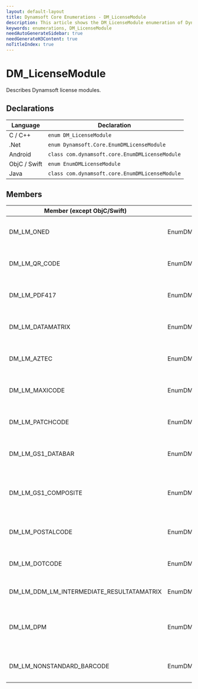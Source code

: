 ```yaml
---
layout: default-layout
title: Dynamsoft Core Enumerations - DM_LicenseModule
description: This article shows the DM_LicenseModule enumeration of Dynamsoft Core.
keywords: enumerations, DM_LicenseModule
needAutoGenerateSidebar: true
needGenerateH3Content: true
noTitleIndex: true
---
```



# DM_LicenseModule
Describes Dynamsoft license modules.


## Declarations
   
| Language | Declaration |
| -------- | ----------- |
| C / C++ | `enum DM_LicenseModule` |
| .Net | `enum Dynamsoft.Core.EnumDMLicenseModule` |
| Android | `class com.dynamsoft.core.EnumDMLicenseModule` |
| ObjC / Swift | `enum EnumDMLicenseModule` |
| Java | `class com.dynamsoft.core.EnumDMLicenseModule` |


## Members
   
| Member (except ObjC/Swift) | Member (ObjC/Swift) | Value | Description |
| -------------------------- | ------------------- | ----- | ----------- |
| DM_LM_ONED | EnumDMLicenseModuleONED | 1 | One-D barcodes license module |
| DM_LM_QR_CODE | EnumDMLicenseModuleQRCODE | 2 | QR Code barcodes license module |
| DM_LM_PDF417 | EnumDMLicenseModulePDF417 | 3 | PDF417 barcodes license module |
| DM_LM_DATAMATRIX | EnumDMLicenseModuleDATAMATRIX | 4 | DATAMATRIX barcodes license module |
| DM_LM_AZTEC | EnumDMLicenseModuleAZTEC | 5 | Aztec barcodes license module |
| DM_LM_MAXICODE | EnumDMLicenseModuleMAXICODE | 6 | MAXICODE barcodes license module|
| DM_LM_PATCHCODE | EnumDMLicenseModulePatchCode | 7 |Patch code barcodes license module |
| DM_LM_GS1_DATABAR | EnumDMLicenseModuleGS1DATABAR | 8 | GS1 Databar barcodes license module |
| DM_LM_GS1_COMPOSITE | EnumDMLicenseModuleGS1COMPOSITE | 9 | GS1 Composite Code barcodes license module |
| DM_LM_POSTALCODE | EnumDMLicenseModulePOSTALCODE | 10 | Postal code barcodes license module |
| DM_LM_DOTCODE | EnumDMLicenseModuleDOTCODE | 11 | DotCode barcodes license module|
| DM_LM_DDM_LM_INTERMEDIATE_RESULTATAMATRIX | EnumDMLicenseModuleINTERMEDIATERESULT | 12 | Intermediate result license module |
| DM_LM_DPM | EnumDMLicenseModuleDPM | 13 |DATAMATRIX DPM (Direct Part Marking) license module |
| DM_LM_NONSTANDARD_BARCODE | EnumDMLicenseModuleNONSTANDARDBARCODE | 16 | Nonstandard barcodes license module|
